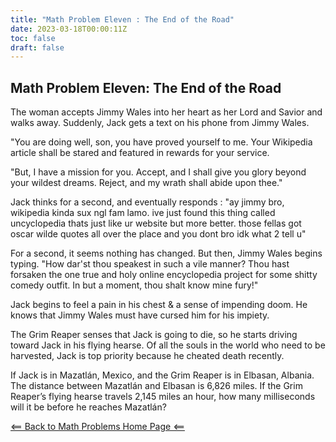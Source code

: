 ```yaml
---
title: "Math Problem Eleven : The End of the Road"
date: 2023-03-18T00:00:11Z
toc: false
draft: false
---
```


## Math Problem Eleven: The End of the Road

The woman accepts Jimmy Wales into her heart as her Lord and Savior and walks away. Suddenly, Jack gets a text on his phone from Jimmy Wales. 

"You are doing well, son, you have proved yourself to me. Your Wikipedia article shall be stared and featured in rewards for your service. 

"But, I have a mission for you. Accept, and I shall give you glory beyond your wildest dreams. Reject, and my wrath shall abide upon thee."

Jack thinks for a second, and eventually responds : "ay jimmy bro, wikipedia kinda sux ngl fam lamo. ive just found this thing called uncyclopedia thats just like ur website but more better. those fellas got oscar wilde quotes all over the place and you dont bro idk what 2 tell u"

For a second, it seems nothing has changed. But then, Jimmy Wales begins typing. "How dar'st thou speakest in such a vile manner? Thou hast forsaken the one true and holy online encyclopedia project for some shitty comedy outfit. In but a moment, thou shalt know mine fury!"

Jack begins to feel a pain in his chest & a sense of impending doom. He knows that Jimmy Wales must have cursed him for his impiety. 

The Grim Reaper senses that Jack is going to die, so he starts driving toward Jack in his flying hearse. Of all the souls in the world who need to be harvested, Jack is top priority because he cheated death recently. 

If Jack is in Mazatlán, Mexico, and the Grim Reaper is in Elbasan, Albania. The distance between Mazatlán and Elbasan is 6,826 miles. If the Grim Reaper’s flying hearse travels 2,145 miles an hour, how many milliseconds will it be before he reaches Mazatlán? 

[<== Back to Math Problems Home Page <==](/humor/problems/#season-two-twilight-of-the-wiki-god)
